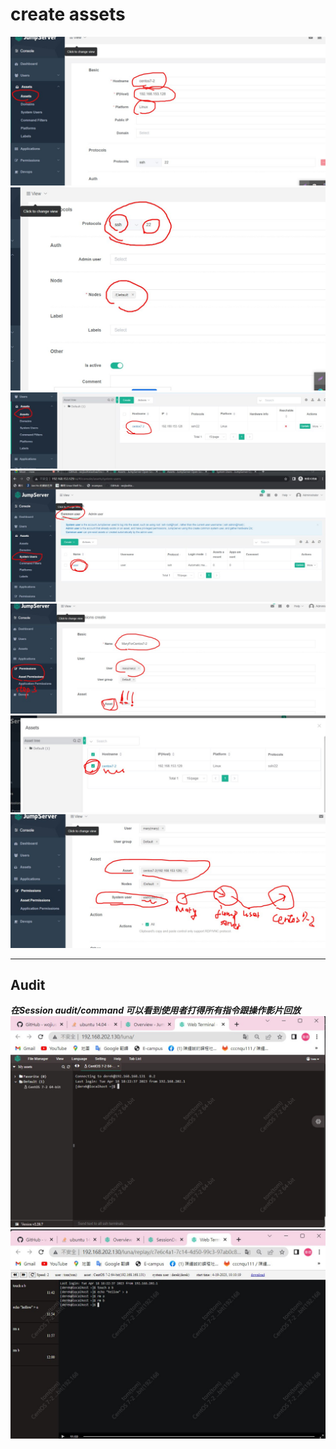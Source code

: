 # create assets
![](images/jumpserver08.jpg)<br>
![](images/jumpserver09.jpg)<br>
![](images/jumpserver10.jpg)<br>
![](images/jumpserver11.jpg)<br>
![](images/jumpserver12.jpg)<br>
![](images/jumpserver13.jpg)<br>
![](images/jumpserver14.jpg)<br>
***
## Audit
***在Session audit/command 可以看到使用者打得所有指令跟操作影片回放***
![](images/jumpserver15.jpg)<br>
![](images/jumpserver16.jpg)<br>
